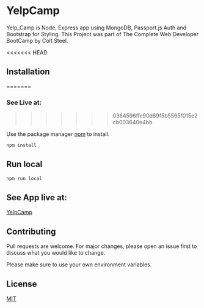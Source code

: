 # YelpCamp

Yelp_Camp is Node, Express app using MongoDB, Passport.js Auth and Bootstrap for Styling. This Project was part of The Complete Web Developer BootCamp by Colt Steel.

<<<<<<< HEAD
## Installation
=======
### See Live at:
>>>>>>> 0364596ffe90d69f5b5565f015e2cb003640e4bb

Use the package manager [npm](https://www.npmjs.com/package/npm) to install.

```bash
npm install
```

## Run local

```javascript
npm run local
```
## See App live at:

[YelpCamp](https://www.npmjs.com/package/npm)
## Contributing
Pull requests are welcome. For major changes, please open an issue first to discuss what you would like to change.

Please make sure to use your own environment variables.

## License
[MIT](https://choosealicense.com/licenses/mit/)
